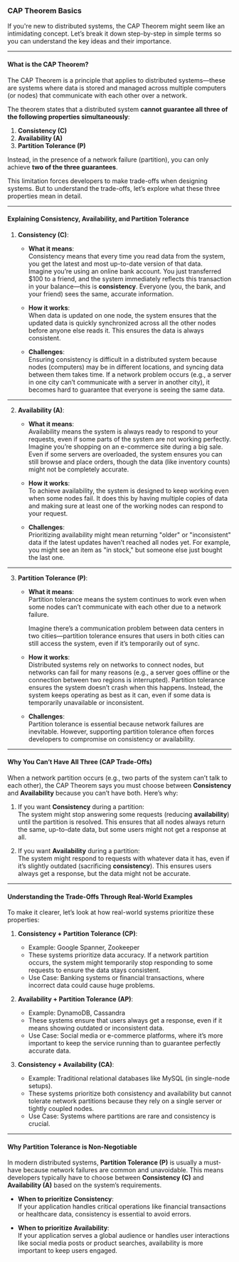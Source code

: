### **CAP Theorem Basics**

If you're new to distributed systems, the CAP Theorem might seem like an intimidating concept. Let’s break it down step-by-step in simple terms so you can understand the key ideas and their importance.

----------

#### **What is the CAP Theorem?**

The CAP Theorem is a principle that applies to distributed systems—these are systems where data is stored and managed across multiple computers (or nodes) that communicate with each other over a network.

The theorem states that a distributed system **cannot guarantee all three of the following properties simultaneously**:

1.  **Consistency (C)**
2.  **Availability (A)**
3.  **Partition Tolerance (P)**

Instead, in the presence of a network failure (partition), you can only achieve **two of the three guarantees**.

This limitation forces developers to make trade-offs when designing systems. But to understand the trade-offs, let’s explore what these three properties mean in detail.

----------

#### **Explaining Consistency, Availability, and Partition Tolerance**

1.  **Consistency (C)**:
    -   **What it means**:  
        Consistency means that every time you read data from the system, you get the latest and most up-to-date version of that data.  
        Imagine you’re using an online bank account. You just transferred $100 to a friend, and the system immediately reflects this transaction in your balance—this is **consistency**. Everyone (you, the bank, and your friend) sees the same, accurate information.
        
    -   **How it works**:  
        When data is updated on one node, the system ensures that the updated data is quickly synchronized across all the other nodes before anyone else reads it. This ensures the data is always consistent.
        
    -   **Challenges**:  
        Ensuring consistency is difficult in a distributed system because nodes (computers) may be in different locations, and syncing data between them takes time. If a network problem occurs (e.g., a server in one city can’t communicate with a server in another city), it becomes hard to guarantee that everyone is seeing the same data.
        

----------

2.  **Availability (A)**:
    -   **What it means**:  
        Availability means the system is always ready to respond to your requests, even if some parts of the system are not working perfectly.  
        Imagine you’re shopping on an e-commerce site during a big sale. Even if some servers are overloaded, the system ensures you can still browse and place orders, though the data (like inventory counts) might not be completely accurate.
        
    -   **How it works**:  
        To achieve availability, the system is designed to keep working even when some nodes fail. It does this by having multiple copies of data and making sure at least one of the working nodes can respond to your request.
        
    -   **Challenges**:  
        Prioritizing availability might mean returning "older" or "inconsistent" data if the latest updates haven’t reached all nodes yet. For example, you might see an item as "in stock," but someone else just bought the last one.
        

----------

3.  **Partition Tolerance (P)**:
    -   **What it means**:  
        Partition tolerance means the system continues to work even when some nodes can’t communicate with each other due to a network failure.
        
        Imagine there’s a communication problem between data centers in two cities—partition tolerance ensures that users in both cities can still access the system, even if it’s temporarily out of sync.
        
    -   **How it works**:  
        Distributed systems rely on networks to connect nodes, but networks can fail for many reasons (e.g., a server goes offline or the connection between two regions is interrupted). Partition tolerance ensures the system doesn’t crash when this happens. Instead, the system keeps operating as best as it can, even if some data is temporarily unavailable or inconsistent.
        
    -   **Challenges**:  
        Partition tolerance is essential because network failures are inevitable. However, supporting partition tolerance often forces developers to compromise on consistency or availability.
        

----------

#### **Why You Can’t Have All Three (CAP Trade-Offs)**

When a network partition occurs (e.g., two parts of the system can’t talk to each other), the CAP Theorem says you must choose between **Consistency** and **Availability** because you can’t have both. Here’s why:

1.  If you want **Consistency** during a partition:  
    The system might stop answering some requests (reducing **availability**) until the partition is resolved. This ensures that all nodes always return the same, up-to-date data, but some users might not get a response at all.
    
2.  If you want **Availability** during a partition:  
    The system might respond to requests with whatever data it has, even if it’s slightly outdated (sacrificing **consistency**). This ensures users always get a response, but the data might not be accurate.
    

----------

#### **Understanding the Trade-Offs Through Real-World Examples**

To make it clearer, let’s look at how real-world systems prioritize these properties:

1.  **Consistency + Partition Tolerance (CP)**:
    
    -   Example: Google Spanner, Zookeeper
    -   These systems prioritize data accuracy. If a network partition occurs, the system might temporarily stop responding to some requests to ensure the data stays consistent.
    -   Use Case: Banking systems or financial transactions, where incorrect data could cause huge problems.
2.  **Availability + Partition Tolerance (AP)**:
    
    -   Example: DynamoDB, Cassandra
    -   These systems ensure that users always get a response, even if it means showing outdated or inconsistent data.
    -   Use Case: Social media or e-commerce platforms, where it’s more important to keep the service running than to guarantee perfectly accurate data.
3.  **Consistency + Availability (CA)**:
    
    -   Example: Traditional relational databases like MySQL (in single-node setups).
    -   These systems prioritize both consistency and availability but cannot tolerate network partitions because they rely on a single server or tightly coupled nodes.
    -   Use Case: Systems where partitions are rare and consistency is crucial.

----------

#### **Why Partition Tolerance is Non-Negotiable**

In modern distributed systems, **Partition Tolerance (P)** is usually a must-have because network failures are common and unavoidable. This means developers typically have to choose between **Consistency (C)** and **Availability (A)** based on the system’s requirements.

-   **When to prioritize Consistency**:  
    If your application handles critical operations like financial transactions or healthcare data, consistency is essential to avoid errors.
    
-   **When to prioritize Availability**:  
    If your application serves a global audience or handles user interactions like social media posts or product searches, availability is more important to keep users engaged.